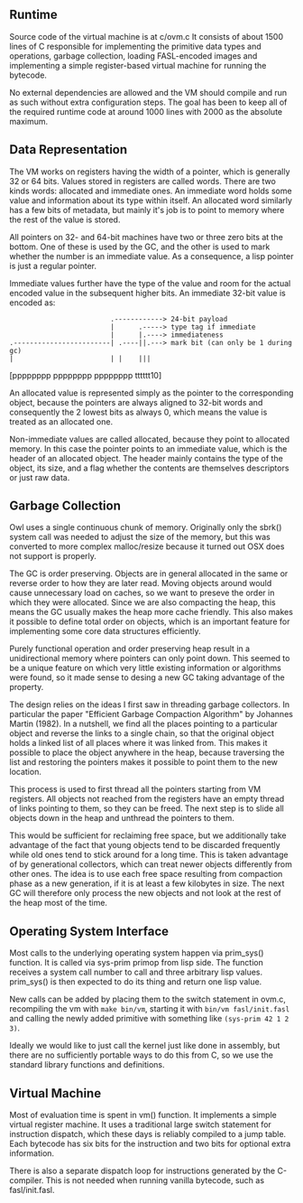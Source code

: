 ## Runtime

Source code of the virtual machine is at c/ovm.c It consists of about 1500
lines of C responsible for implementing the primitive data types and
operations, garbage collection, loading FASL-encoded images and implementing a
simple register-based virtual machine for running the bytecode.

No external dependencies are allowed and the VM should compile and run as such
without extra configuration steps. The goal has been to keep all of the
required runtime code at around 1000 lines with 2000 as the absolute maximum.

## Data Representation

The VM works on registers having the width of a pointer, which is generally 32
or 64 bits. Values stored in registers are called words. There are two kinds
words: allocated and immediate ones. An immediate word holds some value and
information about its type within itself. An allocated word similarly has a few
bits of metadata, but mainly it's job is to point to memory where the rest of
the value is stored.

All pointers on 32- and 64-bit
machines have two or three zero bits at the bottom. One of these is used by the
GC, and the other is used to mark whether the number is an immediate value. As a consequence, a
lisp pointer is just a regular pointer.

Immediate values further have the type of the value and room for the actual
encoded value in the subsequent higher bits. An immediate 32-bit value is
encoded as:


                             .------------> 24-bit payload
                             |      .-----> type tag if immediate
                             |      |.----> immediateness
    .------------------------| .----||.---> mark bit (can only be 1 during gc)
    |                        | |    |||
   [pppppppp pppppppp pppppppp tttttt10]

An allocated value is represented simply as the pointer to the
corresponding object, because the pointers are always aligned
to 32-bit words and consequently the 2 lowest bits as always 0,
which means the value is treated as an allocated one.

Non-immediate values are called allocated, because they point to allocated
memory. In this case the pointer points to an immediate value, which is the
header of an allocated object. The header mainly contains the type of the object,
its size, and a flag whether the contents are themselves descriptors or just
raw data.


## Garbage Collection

Owl uses a single continuous chunk of memory. Originally only the sbrk() system
call was needed to adjust the size of the memory, but this was converted to more
complex malloc/resize because it turned out OSX does not support is properly.

The GC is order preserving. Objects are in general
allocated in the same or reverse order to how they are later read. Moving objects
around would cause unnecessary load on caches, so we want to preseve the order
in which they were allocated. Since we are also compacting the heap, this means
the GC usually makes the heap more cache friendly. This also makes it possible
to define total order on objects, which is an important feature for implementing
some core data structures efficiently.

Purely functional operation and order preserving heap result in a unidirectional
memory where pointers can only point down. This seemed to be a unique feature on
which very little existing information or algorithms were found, so it made sense
to desing a new GC taking advantage of the property.

The design relies on the ideas I first saw in threading garbage collectors.
In particular the paper "Efficient Garbage Compaction Algorithm" by Johannes
Martin (1982). In a nutshell, we find all the places pointing to a particular
object and reverse the links to a single chain, so that the original object holds
a linked list of all places where it was linked from. This makes it possible to place
the object anywhere in the heap, because traversing the list and restoring the pointers
makes it possible to point them to the new location.

This process is used to first thread all the pointers starting from VM registers.
All objects not reached from the registers have an empty thread of links pointing
to them, so they can be freed. The next step is to slide all objects down in the
heap and unthread the pointers to them.

This would be sufficient for reclaiming free space, but we additionally take
advantage of the fact that young objects tend to be discarded frequently while
old ones tend to stick around for a long time. This is taken advantage of by
generational collectors, which can treat newer objects differently from other
ones. The idea is to use each free space resulting from compaction phase as a
new generation, if it is at least a few kilobytes in size. The next GC will
therefore only process the new objects and not look at the rest of the heap
most of the time.



## Operating System Interface

Most calls to the underlying operating system happen via prim_sys() function. It
is called via sys-prim primop from lisp side. The function receives a system call
number to call and three arbitrary lisp values. prim_sys() is then expected to do its
thing and return one lisp value.

New calls can be added by placing them to the switch statement in ovm.c, recompiling the vm
with `make bin/vm`, starting it with `bin/vm fasl/init.fasl` and calling the newly added
primitive with something like `(sys-prim 42 1 2 3)`.

Ideally we would like to just call the kernel just like done in assembly, but there are
no sufficiently portable ways to do this from C, so we use the standard library functions
and definitions.


## Virtual Machine

Most of evaluation time is spent in vm() function. It implements a simple virtual
register machine. It uses a traditional large switch statement for instruction dispatch,
which these days is reliably compiled to a jump table. Each bytecode has six bits
for the instruction and two bits for optional extra information.

There is also a separate dispatch loop for instructions generated by the C-compiler.
This is not needed when running vanilla bytecode, such as fasl/init.fasl.



